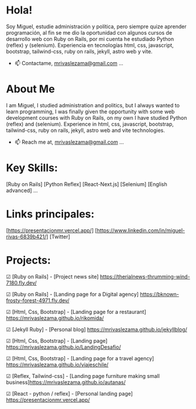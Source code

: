 # Hola!

Soy Miguel, estudie administración y política, pero siempre quize aprender programación, al fin se me dio la oportunidad con algunos cursos de desarrollo web con Ruby on Rails, por mi cuenta he estudiado Python (reflex) y (selenium). Experiencia en tecnologías html, css, javascript, bootstrap, tailwind-css, ruby on rails, jekyll, astro web y vite.
- 📫 Contactame, mrivaslezama@gmail.com ...

# About Me
I am Miguel, I studied administration and politics, but I always wanted to learn programming, I was finally given the opportunity with some web development courses with Ruby on Rails, on my own I have studied Python (reflex) and (selenium). Experience in html, css, javascript, bootstrap, tailwind-css, ruby ​​on rails, jekyll, astro web and vite technologies.
- 📫 Reach me at, mrivaslezama@gmail.com ...


# Key Skills:

[Ruby on Rails]
[Python Reflex]
[React-Next.js]
[Selenium]
[English advanced]
...
# Links principales:

[https://presentacionmr.vercel.app/]
[https://www.linkedin.com/in/miguel-rivas-6839b421/]
[Twitter]


# Projects:


☑ [Ruby on Rails] - [Project news site] https://therialnews-thrumming-wind-7180.fly.dev/

☑ [Ruby on Rails] - [Landing page for a Digital agency] https://bknown-frosty-forest-4971.fly.dev/

☑ [Html, Css, Bootstrap] - [Landing page for a restaurant] https://mrivaslezama.github.io/rikomida/

☑ [Jekyll Ruby] - [Personal blog] https://mrivaslezama.github.io/jekyllblog/

☑ [Html, Css, Bootstrap] - [Landing page] https://mrivaslezama.github.io/LandingDesafio/

☑ [Html, Css, Bootstrap] - [Landing page for a travel agency] https://mrivaslezama.github.io/viajeschile/

☑ [Reflex, Tailwind-css] - [Landing page furniture making small business]https://mrivaslezama.github.io/autanas/

☑ [React - python / reflex] - [Personal landing page] https://presentacionmr.vercel.app/


 
